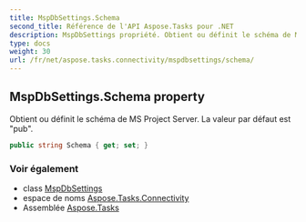 ```yaml
---
title: MspDbSettings.Schema
second_title: Référence de l'API Aspose.Tasks pour .NET
description: MspDbSettings propriété. Obtient ou définit le schéma de MS Project Server. La valeur par défaut est pub.
type: docs
weight: 30
url: /fr/net/aspose.tasks.connectivity/mspdbsettings/schema/
---
```

## MspDbSettings.Schema property

Obtient ou définit le schéma de MS Project Server. La valeur par défaut est "pub".

```csharp
public string Schema { get; set; }
```

### Voir également

* class [MspDbSettings](../)
* espace de noms [Aspose.Tasks.Connectivity](../../mspdbsettings/)
* Assemblée [Aspose.Tasks](../../../)


